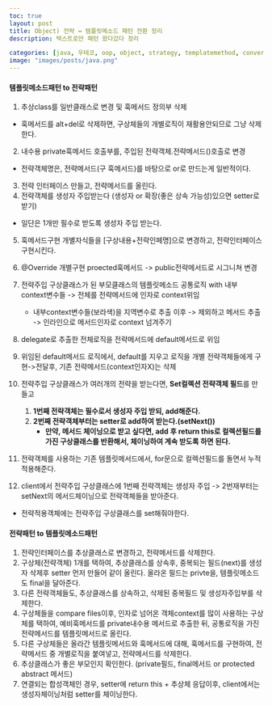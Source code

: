 ```yaml
---
toc: true
layout: post
title: Object) 전략 ↔ 템플릿메소드 패턴 전환 정리
description: 텍스트로만 패턴 왔다갔다 정리

categories: [java, 우테코, oop, object, strategy, templatemethod, convert ]
image: "images/posts/java.png"
---
```


#### 템플릿메소드패턴 to 전략패턴

1. 추상class를 일반클래스로 변경 및 훅메서드 정의부 삭제
 - 훅메서드를 alt+del로 삭제하면, 구상체들의 개별로직이 재활용안되므로 그냥 삭제한다.
2. 내수용 private훅메서드 호출부를, 주입된 전략객체.전략메서드()호출로 변경
 - 전략객체명은, 전략메서드(구 훅메서드)를 바탕으로 or로 만드는게 일반적이다.
3. 전략 인터페이스 만들고, 전략메서드를 올린다.
4. 전략객체를 생성자 주입받는다 (생성자 or 확장(좋은 상속 가능성)있으면 setter로 받기)
 - 일단은 1개만 필수로 받도록 생성자 주입 받는다.
5. 훅메서드구현 개별자식들을 [구상내용+전략인페명]으로 변경하고, 전략인터페이스 구현시킨다.
6. @Override 개별구현 proected훅메서드 ->  public전략메서드로 시그니쳐 변경

7. 전략주입 구상클래스가 된 부모클래스의 템플릿메소드 공통로직 with 내부 context변수들 -> 전체를 전략메서드에 인자로 context위임
    - 내부context변수들(보라색)을 지역변수로 추출 이후 -> 제외하고 메서드 추출 -> 인라인으로 메서드인자로 context 넘겨주기
8. delegate로 추출한 전체로직을 전략메서드에 default메서드로 위임 
9. 위임된 default메서드 로직에서, default를 지우고 로직을 개별 전략객체들에게 구현->전달후, 기존 전략메서드(context인자X)는 삭제

10. 전략주입 구상클래스가 여러개의 전략을 받는다면, **Set컬렉션 전략객체 필드**를 만들고
	1. **1번째 전략객체는 필수로서 생성자 주입 받되, add해준다.**
	2. **2번째 전략객체부터는 setter로 add하여 받는다.(setNext())**
		- **만약, 메서드 체이닝으로 받고 싶다면, add 후 return this로 컬렉션필드를 가진 구상클래스를 반환해서, 체이닝하여 계속 받도록 하면 된다.**
11. 전략객체를 사용하는 기존 템플릿메서드에서, for문으로 컬렉션필드를 돌면서 누적적용해준다.
12. client에서 전략주입 구상클래스에 1번째 전략객체는 생성자 주입 -> 2번재부터는 setNext의 메서드체이닝으로 전략객체들을 받아준다.	
   - 전략적용객체에는 전략주입 구상클래스를 set해줘야한다.

	
#### 전략패턴 to 템플릿메소드패턴
1. 전략인터페이스를 추상클래스로 변경하고, 전략메서드를 삭제한다.
2. 구상체(전략객체) 1개를 택하여, 추상클래스를 상속후, 중복되는 필드(next)를 생성자 삭제후 setter 먼저 만들어 같이 올린다. 올라온 필드는 privte을, 템플릿메소드도 final을 달아준다.
3. 다른 전략객체들도, 추상클래스를 상속하고, 삭제된 중복필드 및 생성자주입부를 삭제한다.
4. 구상체들을 compare files이후, 인자로 넘어온 객체context를 많이 사용하는 구상체를 택하여, 예비훅메서드를 private내수용 메서드로 추출한 뒤, 공통로직을 가진 전략메서드를 템플릿메서드로 올린다. 
5. 다른 구상체들은 올라간 템플릿메서드와 훅메서드에 대해, 훅메서드를 구현하여, 전략메서드 중 개별로직을 붙여넣고, 전략메서드를 삭제한다.
6. 추상클래스가 좋은 부모인지 확인한다. (private필드, final메서드 or protected abstract 메서드)
7. 연결되는 합성객체인 경우, setter에 return this + 추상체 응답이후, client에서는 생성자체이닝처럼 setter를 체이닝한다. 
